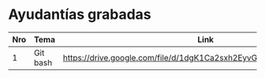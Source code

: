 # Ayudantías grabadas

| Nro | Tema | Link |
| ------------- | ------------- | ------------- |
| 1 | Git bash | https://drive.google.com/file/d/1dgK1Ca2sxh2EyvGvrsjqnQ_ykxYi9hJp/view |